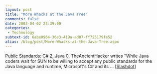 ```yaml
---
layout: post
title: "More Whacks at the Java Tree"
comments: false
date: 2003-04-02 23:39:00
categories:
 - Technology
subtext-id: 6abe0964-36e3-419a-ad07-ff725179fe52
alias: /blog/post/More-Whacks-at-the-Java-Tree.aspx
---
```



[Public Standards: C# 2, Java 0](http://slashdot.org/article.pl?sid=03/04/02/1826258). TheAncientHacker writes "While Java coders wait for SUN to be willing to accept any public standards for the Java language and runtime, Microsoft's C# and its ... [[Slashdot](http://slashdot.org/)] 
